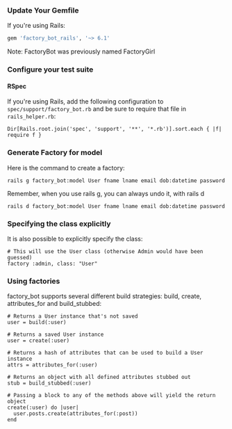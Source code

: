 ### Update Your Gemfile

If you're using Rails:

```ruby
gem 'factory_bot_rails', '~> 6.1'
```
Note: FactoryBot was previously named FactoryGirl

### Configure your test suite

#### RSpec

If you're using Rails, add the following configuration to
`spec/support/factory_bot.rb` and be sure to require that file in
`rails_helper.rb`:

`Dir[Rails.root.join('spec', 'support', '**', '*.rb')].sort.each { |f| require f }`

### Generate Factory for model

Here is the command to create a factory:

`rails g factory_bot:model User fname lname email dob:datetime password`

Remember, when you use rails g, you can always undo it, with rails d

`rails d factory_bot:model User fname lname email dob:datetime password`

### Specifying the class explicitly

It is also possible to explicitly specify the class:

````
# This will use the User class (otherwise Admin would have been guessed)
factory :admin, class: "User"
````

### Using factories

factory_bot supports several different build strategies: build, create, attributes_for and build_stubbed:

```
# Returns a User instance that's not saved
user = build(:user)

# Returns a saved User instance
user = create(:user)

# Returns a hash of attributes that can be used to build a User instance
attrs = attributes_for(:user)

# Returns an object with all defined attributes stubbed out
stub = build_stubbed(:user)

# Passing a block to any of the methods above will yield the return object
create(:user) do |user|
  user.posts.create(attributes_for(:post))
end
```